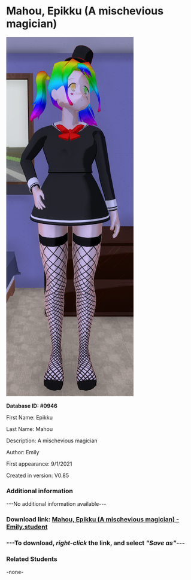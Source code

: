 # Mahou, Epikku (A mischevious magician)

<img src="../../Files/Images/Mahou, Epikku (A mischevious magician).png" title="Mahou, Epikku (A mischevious magician) - Emily">

**Database ID: #0946**

First Name: Epikku

Last Name: Mahou

Description: A mischevious magician

Author: Emily

First appearance: 9/1/2021

Created in version: V0.85

### Additional information

---No additional information available---

### Download link: <a href="https://raw.githubusercontent.com/Arbiter1223/Daigaku-Gurashi-Custom-Students/master/Files/Student%20Files/Mahou%2C%20Epikku%20(A%20mischevious%20magician)%20-%20Emily.student">Mahou, Epikku (A mischevious magician) - Emily.student</a>

### ---**To download, _right-click_ the link, and select _"Save as"_**---

### Related Students

-none-
